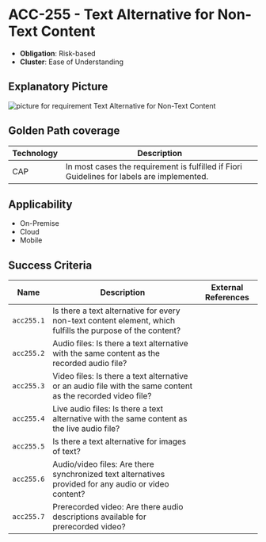 # ACC-255 - Text Alternative for Non-Text Content

- **Obligation**: Risk-based
- **Cluster**: Ease of Understanding


## Explanatory Picture
![picture for requirement Text Alternative for Non-Text Content](../../pictures/acc255-eyecatcher.png "picture for requirement Text Alternative for Non-Text Content")


## Golden Path coverage

| Technology | Description | 
| ----- | ---------- | 
| CAP | In most cases the requirement is fulfilled if Fiori Guidelines for labels are implemented. | |



## Applicability

- On-Premise
- Cloud
- Mobile



## Success Criteria

| Name | Description | External References |
| ----- | ---------- | ------------------- |
| `acc255.1` | Is there a text alternative for every non-text content element, which fulfills the purpose of the content?  | |
| `acc255.2` | Audio files: Is there a text alternative with the same content as the recorded audio file?  | |
| `acc255.3` | Video files: Is there a text alternative or an audio file with the same content as the recorded video file?  | |
| `acc255.4` | Live audio files: Is there a text alternative with the same content as the live audio file?  | |
| `acc255.5` | Is there a text alternative for images of text?  | |
| `acc255.6` | Audio/video files: Are there synchronized text alternatives provided for any audio or video content? | |
| `acc255.7` | Prerecorded video: Are there audio descriptions available for prerecorded video? | |


